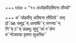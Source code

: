 +++
title = "१५ अजोहवीदश्विना तौग्र्यो"

+++
अ᳓जोहवीद् अश्विना तौग्रियो᳓ वाम्  
प्रो᳓ळ्हः समुद्र᳓म् अव्यथि᳓र् जगन्वा᳓न्  
नि᳓ष् ट᳓म् ऊहथुः सुयु᳓जा र᳓थेन  
म᳓नोजवसा वृषणा सुअस्ति᳓